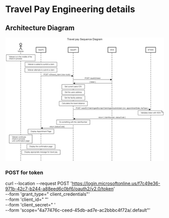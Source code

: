 # Travel Pay Engineering details


## Architecture Diagram

![diagram](../assets/Travel%20re-embursement.0.png)


### POST for token 

curl --location --request POST 'https://login.microsoftonline.us/f7c49e36-971b-42c7-b244-a88eed6c0bf6/oauth2/v2.0/token' \
--form 'grant_type=" client_credentials"' \
--form 'client_id=" <your SPN client id provided by VAEC>"' \
--form 'client_secret=" <your SPN client secret provided by VAEC>' \
--form 'scope="4a77476c-ceed-45db-ad7e-ac2bbbc4f72a/.default"'


